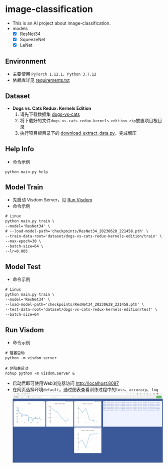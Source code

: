 # image-classification
- This is an AI project about image-classification.
- models 
  - [x] ResNet34
  - [x] SqueezeNet
  - [x] LeNet

## Environment
- 主要使用 `PyTorch 1.12.1`、`Python 3.7.12`
- 依赖库详见 [requirements.txt](requirements.txt)

## Dataset 
- **Dogs vs. Cats Redux: Kernels Edition**
  1. 请先下载数据集 [dogs-vs-cats](https://www.kaggle.com/competitions/dogs-vs-cats-redux-kernels-edition/data) 
  2. 将下载好的文件`dogs-vs-cats-redux-kernels-edition.zip`放置项目根目录
  3. 执行项目根目录下的 [download_extract_data.py](download_extract_data.py)，完成解压


## Help Info
- 命令示例
```shell
python main.py help
```


## Model Train
- 先启动 Visdom Server，见 [Run Visdom](#run-visdom)
- 命令示例
```shell
# Linux
python main.py train \
--model='ResNet34' \
# --load-model-path='checkpoints/ResNet34_20230628_221458.pth' \
--train-data-root='dataset/dogs-vs-cats-redux-kernels-edition/train' \
--max-epoch=30 \
--batch-size=64 \
--lr=0.005
```

## Model Test
- 命令示例
```shell
# Linux
python main.py train \
--model='ResNet34' \
--load-model-path='checkpoints/ResNet34_20230628_221458.pth' \
--test-data-root='dataset/dogs-vs-cats-redux-kernels-edition/test' \
--batch-size=64
```

## Run Visdom
- 命令示例
```shell
# 阻塞启动
python -m visdom.server

# 非阻塞启动
nohup python -m visdom.server &
```
- 启动后即可使用Web浏览器访问 [http://localhost:8097](http://localhost:8097)
- 在网页选择环境`default`，通过图表查看训练过程中的`loss`、`accuracy`、`log`
![screenshot-2023-06-22 131844.png](resource%2Fscreenshot-2023-06-22%20131844.png)
